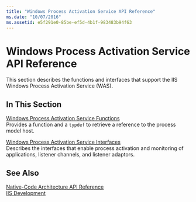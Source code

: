 ```yaml
---
title: "Windows Process Activation Service API Reference"
ms.date: "10/07/2016"
ms.assetid: e5f291e0-85be-ef5d-4b1f-983483b94f63
---
```

# Windows Process Activation Service API Reference

This section describes the functions and interfaces that support the IIS Windows Process Activation Service (WAS).  
  
## In This Section  

 [Windows Process Activation Service Functions](../../web-development-reference/native-code-api-reference/windows-process-activation-service-functions.md)  
 Provides a function and a `typdef` to retrieve a reference to the process model host.  
  
 [Windows Process Activation Service Interfaces](../../web-development-reference/native-code-api-reference/windows-process-activation-service-interfaces.md)  
 Describes the interfaces that enable process activation and monitoring of applications, listener channels, and listener adaptors.  
  
## See Also  

 [Native-Code Architecture API Reference](../../web-development-reference/native-code-api-reference/native-code-architecture-api-reference.md)   
 [IIS Development](https://msdn.microsoft.com/library/6c07a4d0-1bf0-45d3-8178-25df76e6740c)
